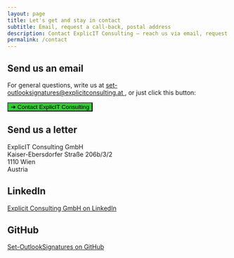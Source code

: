 ```yaml
---
layout: page
title: Let's get and stay in contact
subtitle: Email, request a call-back, postal address
description: Contact ExplicIT Consulting – reach us via email, request a call-back, or send a letter. Find our LinkedIn and GitHub links for more ways to connect.
permalink: /contact
---
```



<h2>Send us an email</h2>
<p>
  For general questions, write us at 
  <a href="mailto:set-outlooksignatures@explicitconsulting.at">
    set-outlooksignatures@explicitconsulting.at
  </a>, or just click this button:
</p>
<p>
  <a href="mailto:set-outlooksignatures@explicitconsulting.at">
    <button class="button is-link is-normal is-hover has-text-black has-text-weight-bold" style="background-color: limegreen">
      ➔ Contact ExplicIT Consulting
    </button>
  </a>
</p>

<h2>Send us a letter</h2>
<p>
  ExplicIT Consulting GmbH<br>
  Kaiser-Ebersdorfer Straße 206b/3/2<br>
  1110 Wien<br>
  Austria
</p>

<h2>LinkedIn</h2>
<p>
  <a href="https://www.linkedin.com/company/explicit-consulting-gmbh">
    Explicit Consulting GmbH on LinkedIn
  </a>
</p>

<h2>GitHub</h2>
<p>
  <a href="https://github.com/Set-OutlookSignatures">
    Set-OutlookSignatures on GitHub
  </a>
</p>
